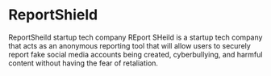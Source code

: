 # ReportShield
ReportSheild startup tech company 
REport SHeild is a startup tech company that acts as an anonymous reporting tool that will allow users to securely report fake social media accounts being created,
cyberbullying, and harmful content without having the fear of retaliation. 
